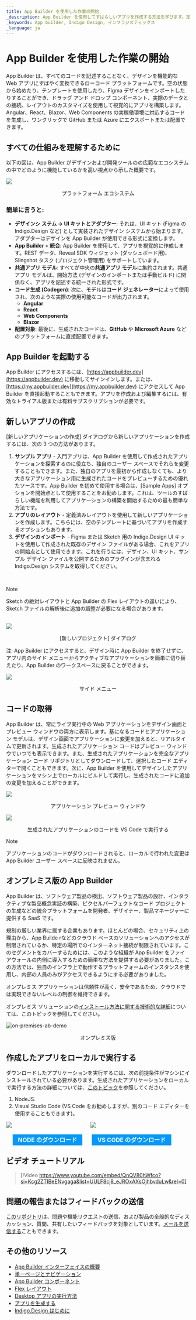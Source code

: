 ```yaml
---
title: App Builder を使用した作業の開始
_description: App Builder を使用してすばらしいアプリを作成する方法を学びます。定義済みのものを使用するか、用意されたレイアウトから選んで編集できます。今すぐ App Builder をお試しください。
_keywords: App builder, Indigo Design, インフラジスティックス
_language: ja
---
```


# App Builder を使用した作業の開始

App Builder は、すべてのコードを記述することなく、デザインを機能的な Web アプリにすばやく変換できるローコード プラットフォームです。空の状態から始めたり、テンプレートを使用したり、Figma デザインをインポートしたりすることができ、ドラッグ アンド ドロップ コンポーネント、実際のデータとの接続、レイアウトのカスタマイズを使用して視覚的にアプリを構築します。Angular、React、Blazor、Web Components の実稼働環境に対応するコードを生成し、ワンクリックで GitHub または Azure にエクスポートまたは配置できます。

## すべての仕組みを理解するために

以下の図は、App Builder がデザインおよび開発ツールのの広範なエコシステムの中でどのように機能しているかを高い視点から示した概要です。

<img class="box-shadow" src="images/platform-ecosystem.png" />
<p style="width: 100%; text-align:center;">プラットフォーム エコシステム</p>

### 簡単に言うと:

* **デザインシ ステム → UI キットとアダプター**:
  それは、UI キット (Figma の Indigo.Design など) として実装されたデザイン システムから始まります。アダプターはデザインを App Builder が使用できる形式に変換します。
* **App Builder + 統合**:
  App Builder を使用して、アプリを視覚的に作成します。REST データ、Reveal SDK ウィジェット (ダッシュボード用)、Slingshot タスク (プロジェクト管理用) をサポートしています。
* **共通アプリ モデル**:
  すべてが中央の**共通アプリ モデル**に集約されます。共通アプリ モデルは、開始方法 (デザインのインポートまたは手動ビルド) に関係なく、アプリを記述する統一された形式です。
* **コード生成 (Codegen)**:
  次に、モデルは**コード ジェネレーター**によって使用され、次のような実際の使用可能なコードが出力されます。
  * **Angular**
  * **React**
  * **Web Components**
  * **Blazor**
* **配置対象**:
  最後に、生成されたコードは、**GitHub** や **Microsoft Azure** などのプラットフォームに直接配置できます。

## App Builder を起動する
App Builder にアクセスするには、[https://appbuilder.dev](https://appbuilder.dev) に移動してサインインします。または、[https://my.appbuilder.dev](https://my.appbuilder.dev) にアクセスして App Builder を直接起動することもできます。アプリを作成および編集するには、有効なトライアル版または有料サブスクリプションが必要です。

## 新しいアプリの作成
[新しいアプリケーションの作成] ダイアログから新しいアプリケーションを作成するには、次の 3 つの方法があります。

1. **サンプル アプリ** - 入門アプリは、App Builder を使用して作成されたアプリケーションを探索するのに役立ち、独自のユーザー スペースでそれらを変更することもできます。また、独自のアプリを最初から作成しなくても、より大きなアプリケーション用に生成されたコードをプレビューするための優れたソースです。App Builder を初めて使用する場合は、[Sample Apps] オプションを開始点として使用することをお勧めします。これは、ツールのすばらしい機能を利用してアプリケーションの構築を開始するための最も簡単な方法です。
2. **アプリのレイアウト** - 定義済みレイアウトを使用して新しいアプリケーションを作成します。こちらには、空のテンプレートに基づいてアプリを作成するオプションもあります。
4. **デザインのインポート** - Figma または Sketch 用の Indigo.Design UI キットを使用して作成された既存のデザイン ファイルがある場合、これをアプリの開始点として使用できます。これを行うには、デザイン、UI キット、サンプル デザイン ファイルを公開するためのプラグインが含まれる Indigo.Design システムを取得してください。

<br>

> [!NOTE]
> Sketch の絶対レイアウトと App Builder の Flex レイアウトの違いにより、Sketch ファイルの解析後に追加の調整が必要になる場合があります。
<br>

<img src="./images/getting-Started-new-project-dialog-Indigo-Design-App-Builder.png" srcset="./images/getting-Started-new-project-dialog-Indigo-Design-App-Builder-@2x.png 2x" />
<p style="text-align:center;">[新しいプロジェクト] ダイアログ</p>

注: App Builder にアクセスすると、デザイン時に App Builder を終了せずに、アプリ内のサイド メニューからアクティブなアプリケーションを簡単に切り替えたり、App Builder のワークスペースに戻ることができます。

<img src="./images/Indigo-Design-side-menu.png" srcset="./images/Indigo-Design-side-menu-@2x.png 2x" />
<p style="text-align:center;">サイド メニュー</p>

## コードの取得
App Builder は、常にライブ実行中の Web アプリケーションをデザイン画面とプレビュー ウィンドウの両方に表示します。基になるコードとアプリケーション モデルは、デザイン画面でアプリケーションに変更を加えると、リアルタイムで更新されます。生成されたアプリケーション コードはプレビュー ウィンドウでいつでも表示できます。また、生成されたアプリケーションを完全なアプリケーション コード リポジトリとしてダウンロードして、選択したコード エディターで開くこともできます。次に、App Builder を使用してデザインしたアプリケーションをマシン上でローカルにビルドして実行し、生成されたコードに追加の変更を加えることができます。
 
<img src="./images/Preview-App-Indigo-Design-App-Builder.png" srcset="./images/Preview-App-Indigo-Design-App-Builder@2x.png 2x" />
<p style="text-align:center;">アプリケーション プレビュー ウィンドウ</p>


<img src="./images/App-VSCode-Indigo-Design-App-Builder.png" srcset="./images/App-VSCode-Indigo-Design-App-Builder@2x.png 2x" />
<p style="text-align:center;">生成されたアプリケーションのコードを VS Code で実行する</p>


> [!NOTE]
> アプリケーションのコードがダウンロードされると、ローカルで行われた変更は App Builder ユーザー スペースに反映されません。

## オンプレミス版の App Builder
App Builder は、ソフトウェア製品の検出、ソフトウェア製品の設計、インタラクティブな製品概念実証の構築、ピクセルパーフェクトなコード プロジェクトの生成などの統合プラットフォームを開発者、デザイナー、製品マネージャーに提供する SaaS です。

規制の厳しい業界に属する企業もあります。ほとんどの場合、セキュリティ上の理由から、App Builde rなどのクラウド ベースのソリューションへのアクセスが制限されているか、特定の場所でのインターネット接続が制限されています。このセグメントをカバーするためには、このような組織が App Builder をファイアウォールの内側に導入するための簡単な方法を提供する必要がありました。この方法では、独自のインフラ上で動作するプラットフォームのインスタンスを使用し、内部の人員のみがアクセスできるようにする必要がありました。

オンプレミス アプリケーションは信頼性が高く、安全であるため、クラウドでは実現できないレベルの制御を維持できます。

オンプレミス ソリューションの[インストール方法に関する技術的な詳細](on-prem-prerequisites-and-installation.md)については、このトピックを参照してください。

![on-premises-ab-demo](./images/on-premises-ab-demo.gif)
<p style="text-align:center;">オンプレミス版</p>

## 作成したアプリをローカルで実行する

ダウンロードしたアプリケーションを実行するには、次の前提条件がマシンにインストールされている必要があります。生成されたアプリケーションをローカルで実行する方法の詳細については、[このトピック](generate-app/run-application-locally.md)を参照してください。

1. NodeJS.
2. Visual Studio Code (VS Code をお勧めしますが、別のコード エディターを使用することもできます)。

<div>
    <div style="display:inline-block;width:45%;text-align:center;">
      <img src="./images/general/nodejs.svg"
           style="display:flex;max-height:100px;margin:auto auto 20px auto;" />
      <a target="_blank" href="https://nodejs.org/en/download/" class="no-external-icon"
         style="color:white;background-color:#09f;text-decoration:none;font-weight:700;font-size:16px;padding: 5px 15px 5px 15px;">
        NODE のダウンロード
      </a>
    </div>
    <div style="display:inline-block;width:45%;text-align:center;">
      <img src="./images/general/vs-code.svg"
           style="display:flex;max-height:100px;margin:auto auto 20px auto;" />
      <a target="_blank" href="https://code.visualstudio.com/download" class="no-external-icon"
         style="color:white;background-color:#09f;text-decoration:none;font-weight:700;font-size:16px;padding: 5px 15px 5px 15px;">
        VS CODE のダウンロード
      </a>
    </div>
</div>
<div class="divider--half"></div>

## ビデオ チュートリアル


> [!Video https://www.youtube.com/embed/QnQV80hWfco?si=Kcg2ZTIBeENvgaga&list=UULF8cj8_eJROxAXsOjhbvduLw&rel=0]

## 問題の報告またはフィードバックの送信

[このリポジトリ](https://github.com/IgniteUI/app-builder)は、問題や機能リクエストの送信、および製品の全般的なディスカッション、質問、共有したいフィードバックを対象としています。<a href="mailto:appbuilder@infragistics.com">メールを送信する</a>こともできます。

## その他のリソース
<div class="divider--half"></div>

* [App Builder インターフェイスの概要](interface-overview.md)
* [単一ページとナビゲーション](single-page-apps-and-navigation.md)
* [App Builder コンポーネント](indigo-design-app-builder-components.md)
* [Flex レイアウト](flex-layouts/flex-layouts.md)
* [Desktop アプリの実行方法](running-desktop-app.md)
* [アプリを生成する](generate-app/generate-app-overview.md)
* [Indigo.Design はじめに]({environment:infragisticsBaseUrl}/products/indigo-design/help/getting-started)